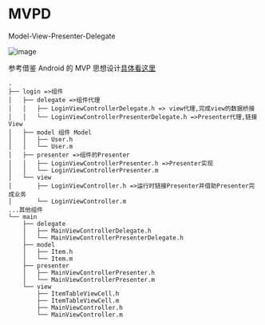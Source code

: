 # MVPD

Model-View-Presenter-Delegate

![image](https://raw.githubusercontent.com/YFSS/mvpd-demo/master/mvp.jpg)

参考借鉴 Android 的 MVP 思想设计[具体看这里](https://github.com/konmik/konmik.github.io/wiki/Introduction-to-Model-View-Presenter-on-Android)


```
.
├── login =>组件
│   ├── delegate =>组件代理
│   │   ├── LoginViewControllerDelegate.h => view代理,完成view的数据桥接
│   │   └── LoginViewControllerPresenterDelegate.h =>Presenter代理,链接View
│   ├── model 组件 Model
│   │   ├── User.h
│   │   └── User.m
│   ├── presenter =>组件的Presenter
│   │   ├── LoginViewControllerPresenter.h =>Presenter实现
│   │   └── LoginViewControllerPresenter.m
│   └── view
│       ├── LoginViewController.h =>运行时链接Presenter并借助Presenter完成业务
│       └── LoginViewController.m
...其他组件
└── main
    ├── delegate
    │   ├── MainViewControllerDelegate.h
    │   └── MainViewControllerPresenterDelegate.h
    ├── model
    │   ├── Item.h
    │   └── Item.m
    ├── presenter
    │   ├── MainViewControllerPresenter.h
    │   └── MainViewControllerPresenter.m
    └── view
        ├── ItemTableViewCell.h
        ├── ItemTableViewCell.m
        ├── MainViewController.h
        └── MainViewController.m       
```